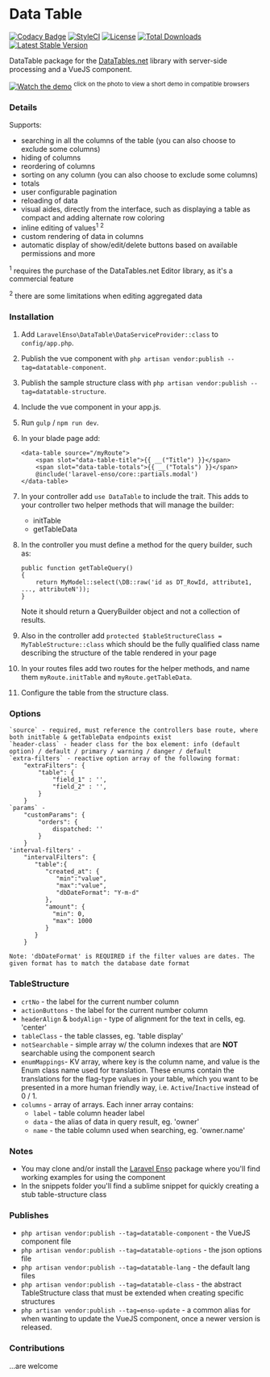 # Data Table
[![Codacy Badge](https://api.codacy.com/project/badge/Grade/ee67de45d1f14dbd98eb72c8cf972902)](https://www.codacy.com/app/laravel-enso/DataTable?utm_source=github.com&amp;utm_medium=referral&amp;utm_content=laravel-enso/DataTable&amp;utm_campaign=Badge_Grade)
[![StyleCI](https://styleci.io/repos/85495802/shield?branch=master)](https://styleci.io/repos/85495802)
[![License](https://poser.pugx.org/laravel-enso/datatable/license)](https://https://packagist.org/packages/laravel-enso/datatable)
[![Total Downloads](https://poser.pugx.org/laravel-enso/datatable/downloads)](https://packagist.org/packages/laravel-enso/datatable)
[![Latest Stable Version](https://poser.pugx.org/laravel-enso/datatable/version)](https://packagist.org/packages/laravel-enso/datatable)

DataTable package for the [DataTables.net](https://datatables.net/) library with server-side processing and a VueJS component.

[![Watch the demo](https://laravel-enso.github.io/datatable/screenshots/Selection_001.png)](https://laravel-enso.github.io/datatable/videos/demo_01.webm)
<sup>click on the photo to view a short demo in compatible browsers</sup>  

### Details
Supports:
- searching in all the columns of the table (you can also choose to exclude some columns)
- hiding of columns
- reordering of columns
- sorting on any column (you can also choose to exclude some columns)
- totals
- user configurable pagination
- reloading of data
- visual aides, directly from the interface, such as displaying a table as compact and adding alternate row coloring
- inline editing of values<sup>1</sup> <sup>2</sup>
- custom rendering of data in columns
- automatic display of show/edit/delete buttons based on available permissions
and more

<sup>1</sup> requires the purchase of the DataTables.net Editor library, as it's a commercial feature

<sup>2</sup> there are some limitations when editing aggregated data

### Installation

1. Add `LaravelEnso\DataTable\DataServiceProvider::class` to `config/app.php`.

2. Publish the vue component with `php artisan vendor:publish --tag=datatable-component`.

3. Publish the sample structure class with `php artisan vendor:publish --tag=datatable-structure`.

4. Include the vue component in your app.js.

5. Run `gulp` / `npm run dev`.

6. In your blade page add:

    ```
    <data-table source="/myRoute">
        <span slot="data-table-title">{{ __("Title") }}</span>
        <span slot="data-table-totals">{{ __("Totals") }}</span>
        @include('laravel-enso/core::partials.modal')
    </data-table>
    ```

7. In your controller add `use DataTable` to include the trait. This adds to your controller two helper methods that will manage the builder:
	- initTable
	- getTableData

8. In the controller you must define a method for the query builder, such as:

    ```
    public function getTableQuery()
    {
        return MyModel::select(\DB::raw('id as DT_RowId, attribute1, ..., attributeN'));
    }
    ```
    
    Note it should return a QueryBuilder object and not a collection of results.

9. Also in the controller add `protected $tableStructureClass = MyTableStructure::class` which should be the fully qualified class name describing the structure of the table rendered in your page 

10. In your routes files add two routes for the helper methods, and name them `myRoute.initTable` and `myRoute.getTableData`.

11. Configure the table from the structure class.

### Options

	`source` - required, must reference the controllers base route, where both initTable & getTableData endpoints exist
	`header-class` - header class for the box element: info (default option) / default / primary / warning / danger / default
	`extra-filters` - reactive option array of the following format:
		"extraFilters": {
	        "table": {
	            "field_1" : '',
	            "field_2" : '',
	        }
	    }
    `params` -
	    "customParams": {
            "orders": {
                dispatched: ''
            }
        }
    'interval-filters' -
        "intervalFilters": {
           "table":{
              "created_at": {
                 "min":"value",
                 "max":"value",
                 "dbDateFormat": "Y-m-d"
              },
              "amount": {
                "min": 0,
                "max": 1000
              }
           }
        }

	Note: 'dbDateFormat' is REQUIRED if the filter values are dates. The given format has to match the database date format

### TableStructure
  - `crtNo` - the label for the current number column
  - `actionButtons` - the label for the current number column
  - `headerAlign` & `bodyAlign` - type of alignment for the text in cells, eg. 'center'
  - `tableClass` - the table classes, eg. 'table display'
  - `notSearchable` - simple array w/ the column indexes that are **NOT** searchable using the component search
  - `enumMappings`- KV array, where key is the column name, and value is the Enum class name used for translation. These enums contain the translations for the flag-type values in your table, which you want to be presented in a more human friendly way, i.e. `Active`/`Inactive` instead of 0 / 1.
  - `columns` - array of arrays. Each inner array contains:
     - `label` - table column header label 
     - `data` - the alias of data in query result, eg. 'owner'
     - `name` - the table column used when searching, eg. 'owner.name'

### Notes

- You may clone and/or install the [Laravel Enso](https://github.com/laravel-enso/Enso) package where you'll find working examples for using the component
- In the snippets folder you'll find a sublime snippet for quickly creating a stub table-structure class



### Publishes

- `php artisan vendor:publish --tag=datatable-component` - the VueJS component file
- `php artisan vendor:publish --tag=datatable-options` - the json options file
- `php artisan vendor:publish --tag=datatable-lang` - the default lang files
- `php artisan vendor:publish --tag=datatable-class` - the abstract TableStructure class that must be extended when creating specific structures
- `php artisan vendor:publish --tag=enso-update` - a common alias for when wanting to update the VueJS component, 
once a newer version is released.


### Contributions

...are welcome